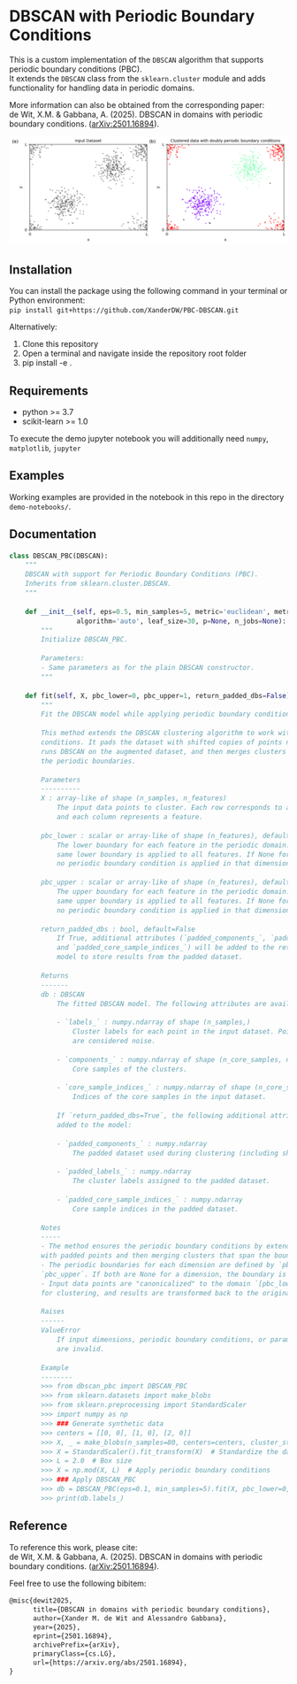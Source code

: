 # DBSCAN with Periodic Boundary Conditions

This is a custom implementation of the `DBSCAN` algorithm that supports periodic boundary conditions (PBC).  
It extends the `DBSCAN` class from the `sklearn.cluster` module and adds functionality for handling data in periodic domains.


More information can also be obtained from the corresponding paper:\
de Wit, X.M. & Gabbana, A. (2025). DBSCAN in domains with periodic boundary conditions. ([arXiv:2501.16894](https://arxiv.org/abs/2501.16894)).

![Example Image](demo-notebooks/example-2D.png)

## Installation

You can install the package using the following command in your terminal or Python environment:  
`pip install git+https://github.com/XanderDW/PBC-DBSCAN.git`

Alternatively:

1. Clone this repository
2. Open a terminal and navigate inside the repository root folder
3. pip install -e .

## Requirements

- python >= 3.7
- scikit-learn >= 1.0

To execute the demo jupyter notebook you will additionally need `numpy`, `matplotlib`, `jupyter`

## Examples

Working examples are provided in the notebook in this repo in the directory `demo-notebooks/`.

## Documentation

```python
class DBSCAN_PBC(DBSCAN):
    """
    DBSCAN with support for Periodic Boundary Conditions (PBC).
    Inherits from sklearn.cluster.DBSCAN.
    """

    def __init__(self, eps=0.5, min_samples=5, metric='euclidean', metric_params=None, 
                 algorithm='auto', leaf_size=30, p=None, n_jobs=None):
        """
        Initialize DBSCAN_PBC.
        
        Parameters:
        - Same parameters as for the plain DBSCAN constructor.
        """

    def fit(self, X, pbc_lower=0, pbc_upper=1, return_padded_dbs=False):
        """
        Fit the DBSCAN model while applying periodic boundary conditions (PBC).

        This method extends the DBSCAN clustering algorithm to work with periodic boundary 
        conditions. It pads the dataset with shifted copies of points near the boundaries,
        runs DBSCAN on the augmented dataset, and then merges clusters that span across 
        the periodic boundaries.

        Parameters
        ----------
        X : array-like of shape (n_samples, n_features)
            The input data points to cluster. Each row corresponds to a data point, 
            and each column represents a feature.

        pbc_lower : scalar or array-like of shape (n_features), default=0
            The lower boundary for each feature in the periodic domain. If scalar, the 
            same lower boundary is applied to all features. If None for a specific dimension, 
            no periodic boundary condition is applied in that dimension.

        pbc_upper : scalar or array-like of shape (n_features), default=1
            The upper boundary for each feature in the periodic domain. If scalar, the 
            same upper boundary is applied to all features. If None for a specific dimension, 
            no periodic boundary condition is applied in that dimension.

        return_padded_dbs : bool, default=False
            If True, additional attributes (`padded_components_`, `padded_labels_`, 
            and `padded_core_sample_indices_`) will be added to the returned DBSCAN 
            model to store results from the padded dataset.

        Returns
        -------
        db : DBSCAN
            The fitted DBSCAN model. The following attributes are available:
            
            - `labels_` : numpy.ndarray of shape (n_samples,)
                Cluster labels for each point in the input dataset. Points labeled as -1 
                are considered noise.
            
            - `components_` : numpy.ndarray of shape (n_core_samples, n_features)
                Core samples of the clusters. 
            
            - `core_sample_indices_` : numpy.ndarray of shape (n_core_samples,)
                Indices of the core samples in the input dataset.
            
            If `return_padded_dbs=True`, the following additional attributes are also 
            added to the model:
            
            - `padded_components_` : numpy.ndarray
                The padded dataset used during clustering (including shifted boundary points).
            
            - `padded_labels_` : numpy.ndarray
                The cluster labels assigned to the padded dataset.
            
            - `padded_core_sample_indices_` : numpy.ndarray
                Core sample indices in the padded dataset.

        Notes
        -----
        - The method ensures the periodic boundary conditions by extending the domain
        with padded points and then merging clusters that span the boundaries.
        - The periodic boundaries for each dimension are defined by `pbc_lower` and 
        `pbc_upper`. If both are None for a dimension, the boundary is treated as open.
        - Input data points are "canonicalized" to the domain `[pbc_lower, pbc_upper]` 
        for clustering, and results are transformed back to the original space.

        Raises
        ------
        ValueError
            If input dimensions, periodic boundary conditions, or parameter types 
            are invalid.

        Example
        --------
        >>> from dbscan_pbc import DBSCAN_PBC
        >>> from sklearn.datasets import make_blobs
        >>> from sklearn.preprocessing import StandardScaler
        >>> import numpy as np
        >>> ### Generate synthetic data
        >>> centers = [[0, 0], [1, 0], [2, 0]]
        >>> X, _ = make_blobs(n_samples=80, centers=centers, cluster_std=0.1, random_state=0)
        >>> X = StandardScaler().fit_transform(X)  # Standardize the data
        >>> L = 2.0  # Box size
        >>> X = np.mod(X, L)  # Apply periodic boundary conditions
        >>> ### Apply DBSCAN_PBC
        >>> db = DBSCAN_PBC(eps=0.1, min_samples=5).fit(X, pbc_lower=0, pbc_upper=L)
        >>> print(db.labels_)

```

## Reference

To reference this work, please cite:\
de Wit, X.M. & Gabbana, A. (2025). DBSCAN in domains with periodic boundary conditions. ([arXiv:2501.16894](https://arxiv.org/abs/2501.16894)).

Feel free to use the following bibitem:
```
@misc{dewit2025,
      title={DBSCAN in domains with periodic boundary conditions}, 
      author={Xander M. de Wit and Alessandro Gabbana},
      year={2025},
      eprint={2501.16894},
      archivePrefix={arXiv},
      primaryClass={cs.LG},
      url={https://arxiv.org/abs/2501.16894}, 
}
```

